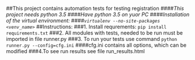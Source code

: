 ##This project contains automation tests for testing registration
####*This project needs python 3.5*
####*Have python 3.5 on yuor PC*
####*Installation of the virtual environment:*
####*`virtualenv --no-site-packages <venv_name>`*
##Instructions:
###1. Install requrements:
`pip install requirements.txt`
###2. All modules with tests, needed to be run must be imported in file runner.py
###3. To run your tests use command
`python runner.py --config=cfg.ini`
####cfg.ini contains all options, which can be modified
###4.To see run results see file run_results.html




